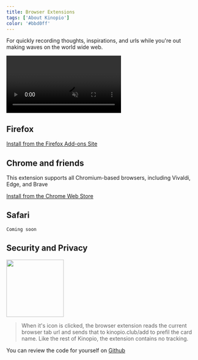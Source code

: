 ```yaml
---
title: Browser Extensions
tags: ['About Kinopio']
color: '#bbd0ff'
---
```


For quickly recording thoughts, inspirations, and urls while you're out making waves on the world wide web.

<video class="" autoplay loop muted playsinline>
  <source src="https://kinopio-updates.us-east-1.linodeobjects.com/safari-extension-beta-cropped.mp4">
</video>
<!-- TODO replace with more complete video -->

## Firefox

[Install from the Firefox Add-ons Site](https://addons.mozilla.org/en-US/firefox/addon/add-to-kinopio)

## Chrome and friends

This extension supports all Chromium-based browsers, including Vivaldi, Edge, and Brave

[Install from the Chrome Web Store](https://chrome.google.com/webstore/detail/kinopio/hodmmkfpchpgmaemlicohlkiigpejakn)

## Safari

`Coming soon`

## Security and Privacy

<p>
  <img src="https://us-east-1.linodeobjects.com/kinopio-uploads/M3Y0aaFCNIHsIMXvz1f78/witch.png" class="no-shadow" style="width: 150px"/>
</p>

> When it's icon is clicked, the browser extension reads the current browser tab url and sends that to kinopio.club/add to prefil the card name. Like the rest of Kinopio, the extension contains no tracking.

You can review the code for yourself on [Github](https://github.com/kinopio-club/kinopio-browser-extensions)
